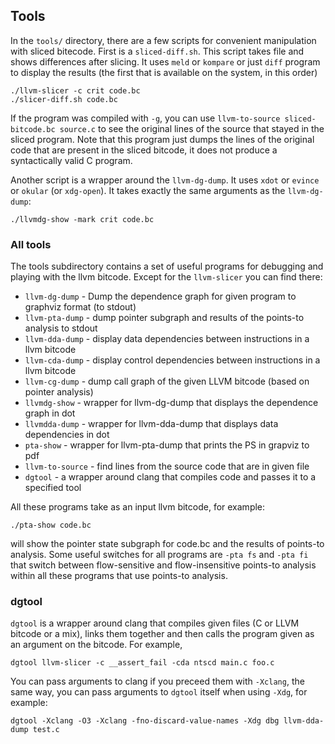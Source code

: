## Tools

In the `tools/` directory, there are a few scripts for convenient manipulation
with sliced bitecode. First is a `sliced-diff.sh`. This script takes file and shows
differences after slicing. It uses `meld` or `kompare` or just `diff` program
to display the results (the first that is available on the system, in this order)

```
./llvm-slicer -c crit code.bc
./slicer-diff.sh code.bc
```

If the program was compiled with `-g`, you can use `llvm-to-source sliced-bitcode.bc source.c` to see the original lines of the source that stayed in the sliced program. Note that this program just dumps the lines of the original code that are present in the sliced bitcode, it does not produce a syntactically valid C program.

Another script is a wrapper around the `llvm-dg-dump`. It uses `xdot` or `evince` or `okular` (or `xdg-open`).
It takes exactly the same arguments as the `llvm-dg-dump`:

```
./llvmdg-show -mark crit code.bc
```

### All tools

The tools subdirectory contains a set of useful programs for debugging
and playing with the llvm bitcode. Except for the `llvm-slicer` you can find there:

* `llvm-dg-dump`      - Dump the dependence graph for given program to graphviz format (to stdout)
* `llvm-pta-dump`     - dump pointer subgraph and results of the points-to analysis to stdout
* `llvm-dda-dump`     - display data dependencies between instructions in a llvm bitcode
* `llvm-cda-dump`     - display control dependencies between instructions in a llvm bitcode
* `llvm-cg-dump`      - dump call graph of the given LLVM bitcode (based on pointer analysis)
* `llvmdg-show`       - wrapper for llvm-dg-dump that displays the dependence graph in dot
* `llvmdda-dump`      - wrapper for llvm-dda-dump that displays data dependencies in dot
* `pta-show`          - wrapper for llvm-pta-dump that prints the PS in grapviz to pdf
* `llvm-to-source`    - find lines from the source code that are in given file
* `dgtool`            - a wrapper around clang that compiles code and passes it to a specified tool

All these programs take as an input llvm bitcode, for example:

```
./pta-show code.bc
```

will show the pointer state subgraph for code.bc and the results of points-to analysis.
Some useful switches for all programs are `-pta fs` and `-pta fi` that switch between flow-sensitive
and flow-insensitive points-to analysis within all these programs that use points-to analysis.

### dgtool

`dgtool` is a wrapper around clang that compiles given files (C or LLVM bitcode or a mix),
links them together and then calls the program given as an argument on the bitcode.
For example,

```
dgtool llvm-slicer -c __assert_fail -cda ntscd main.c foo.c
```

You can pass arguments to clang if you preceed them with `-Xclang`, the same way, you can pass arguments to
`dgtool` itself when using `-Xdg`, for example:

```
dgtool -Xclang -O3 -Xclang -fno-discard-value-names -Xdg dbg llvm-dda-dump test.c
```
